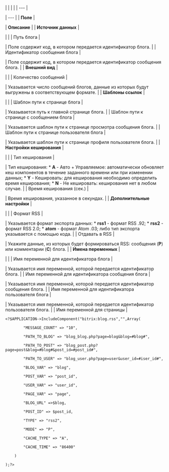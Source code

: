 |  |  |  |
| --- |

| --- |
| **Поле** |

| **Описание** |
| **Источник данных** |

| |
| Путь блога |

| Поле содержит код, в котором передается идентификатор блога. |
| Идентификатор сообщения блога |

| Поле содержит код, в котором передается идентификатор сообщения блога. |
| **Внешний вид** |

| |
| Количество сообщений |

| Указывается число сообщений блогов, данные из которых будут выгружены в соответствующем формате. |
| **Шаблоны ссылок** |

| |
| Шаблон пути к странице блога |

| Указывается путь к главной странице блога. |
| Шаблон пути к странице с сообщением блога |

| Указывается шаблон пути к странице просмотра сообщения блога. |
| Шаблон пути к странице пользователя блога |

| Указывается шаблон пути к странице профиля пользователя блога. |
| **Настройки кеширования** |

| |
| Тип кеширования |

| Тип кеширования:  * **A** - Авто + Управляемое: автоматически обновляет кеш компонентов в течение заданного времени или при изменении данных; * **Y** - Кешировать: для кеширования необходимо определить время кеширования; * **N** - Не кешировать: кеширования нет в любом случае. |
| Время кеширования (сек.) |

| Время кеширования, указанное в секундах. |
| **Дополнительные настройки** |

| |
| Формат RSS |

| Указывается формат экспорта данных:  * **rss1** - формат RSS .92; * **rss2** - формат RSS 2.0; * **atom** - формат Atom .03;  либо тип экспорта указывается с помощью кода. |
| Отдавать в RSS |

| Укажите данные, из которых будет формироваться RSS: сообщения (**P**) или комментарии (**C**) блога. |
| **Имена переменных** |

| |
| Имя переменной для идентификатора блога |

| Указывается имя переменной, которой передается идентификатор блога. |
| Имя переменной для идентификатора сообщения блога |

| Указывается имя переменной, которой передается идентификатор сообщения блога. |
| Имя переменной для идентификатора пользователя блога |

| Указывается имя переменной, которой передается идентификатор пользователя блога. |
| Имя переменной для страницы |

```
<?$APPLICATION->IncludeComponent("bitrix:blog.rss","",Array(

		"MESSAGE_COUNT" => "10",

		"PATH_TO_BLOG" => "blog_blog.php?page=blog&blog=#blog#",

		"PATH_TO_POST" => "blog_post.php?page=post&blog=#blog#&post_id=#post_id#",

		"PATH_TO_USER" => "blog_user.php?page=user&user_id=#iser_id#",

		"BLOG_VAR" => "blog",

		"POST_VAR" => "post_id",

		"USER_VAR" => "user_id",

		"PAGE_VAR" => "page",

		"BLOG_URL" =>$blog,

		"POST_ID" => $post_id,

		"TYPE" => "rss2",

		"MODE" => "P",

		"CACHE_TYPE" => "A",

		"CACHE_TIME" => "86400"

	)

);?>


```